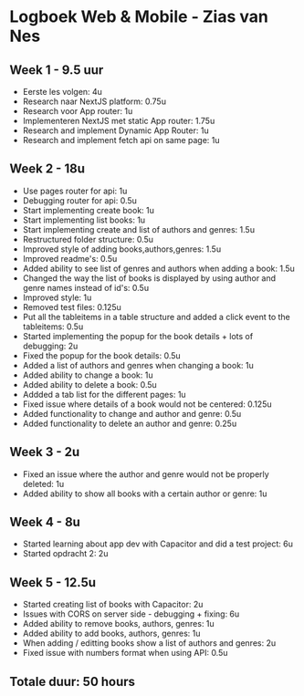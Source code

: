 # Logboek Web & Mobile - Zias van Nes

## Week 1 - 9.5 uur

- Eerste les volgen: 4u
- Research naar NextJS platform: 0.75u
- Research voor App router: 1u
- Implementeren NextJS met static App router: 1.75u
- Research and implement Dynamic App Router: 1u
- Research and implement fetch api on same page: 1u

## Week 2 - 18u

- Use pages router for api: 1u
- Debugging router for api: 0.5u
- Start implementing create book: 1u
- Start implementing list books: 1u
- Start implementing create and list of authors and genres: 1.5u
- Restructured folder structure: 0.5u
- Improved style of adding books,authors,genres: 1.5u
- Improved readme's: 0.5u
- Added ability to see list of genres and authors when adding a book: 1.5u
- Changed the way the list of books is displayed by using author and genre names instead of id's: 0.5u
- Improved style: 1u
- Removed test files: 0.125u
- Put all the tableitems in a table structure and added a click event to the tableitems: 0.5u
- Started implementing the popup for the book details + lots of debugging: 2u
- Fixed the popup for the book details: 0.5u
- Added a list of authors and genres when changing a book: 1u
- Added ability to change a book: 1u
- Added ability to delete a book: 0.5u
- Addded a tab list for the different pages: 1u
- Fixed issue where details of a book would not be centered: 0.125u
- Added functionality to change and author and genre: 0.5u
- Added functionality to delete an author and genre: 0.25u

## Week 3 - 2u

- Fixed an issue where the author and genre would not be properly deleted: 1u
- Added ability to show all books with a certain author or genre: 1u

## Week 4 - 8u

- Started learning about app dev with Capacitor and did a test project: 6u
- Started opdracht 2: 2u

## Week 5 - 12.5u

- Started creating list of books with Capacitor: 2u
- Issues with CORS on server side - debugging + fixing: 6u
- Added ability to remove books, authors, genres: 1u
- Added ability to add books, authors, genres: 1u
- When adding / editting books show a list of authors and genres: 2u
- Fixed issue with numbers format when using API: 0.5u

## Totale duur: 50 hours
